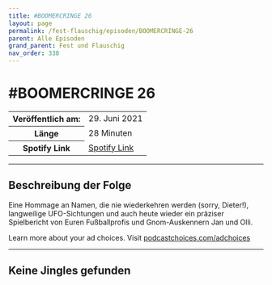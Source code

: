 ```yaml
---
title: #BOOMERCRINGE 26
layout: page
permalink: /fest-flauschig/episoden/BOOMERCRINGE-26
parent: Alle Episoden
grand_parent: Fest und Flauschig
nav_order: 338
---
```


# #BOOMERCRINGE 26
<table class="resp-table dcf-table dcf-table-responsive dcf-table-bordered dcf-table-striped dcf-w-100%">
                    <tbody>
                        <tr>
                            <th scope="row">Veröffentlich am:</th>
                            <td data-label="Veröffentlich am:">29. Juni 2021</td>
                        </tr>
                        <tr>
                            <th scope="row">Länge </th>
                            <td data-label="Länge ">28 Minuten</td>
                        </tr><tr>
                                <th scope="row">Spotify Link</th>
                                <td data-label="Spotify Link"><a href="https://open.spotify.com/episode/1fMvpXq3c28gjNqEhZcwOc">Spotify Link</a></td>
                            </tr></tbody>
                </table>

***

## Beschreibung der Folge

<div>
<p>Eine Hommage an Namen, die nie wiederkehren werden (sorry, Dieter!), langweilige UFO-Sichtungen und auch heute wieder ein präziser Spielbericht von Euren Fußballprofis und Gnom-Auskennern Jan und Olli.</p><p> </p><p>Learn more about your ad choices. Visit <a href="https://podcastchoices.com/adchoices">podcastchoices.com/adchoices</a></p>  
</div>

***

## Keine Jingles gefunden